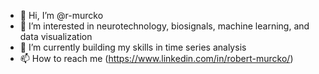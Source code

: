 - 👋 Hi, I’m @r-murcko
- 👀 I’m interested in neurotechnology, biosignals, machine learning, and data visualization
- 🌱 I’m currently building my skills in time series analysis
- 📫 How to reach me (https://www.linkedin.com/in/robert-murcko/)


<!---
r-murcko/r-murcko is a ✨ special ✨ repository because its `README.md` (this file) appears on your GitHub profile.
You can click the Preview link to take a look at your changes.
--->

